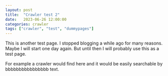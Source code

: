 ```yaml
---
layout: post
title:  "Crawler test 2"
date:   2023-06-26 12:00:00
categories: crawler
tags: ["crawler", "test", "dummypages"]
---
```


This is another test page. I stopped blogging a while ago for many reasons. Maybe I will start one day again. But until then I will probably use this as a test page.

For example a crawler would find here and it would be easily searchable by bbbbbbbbbbbbbbbb text.
